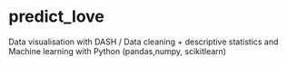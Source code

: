 # predict_love
Data visualisation with DASH / Data cleaning  + descriptive statistics and Machine learning with Python (pandas,numpy, scikitlearn)
